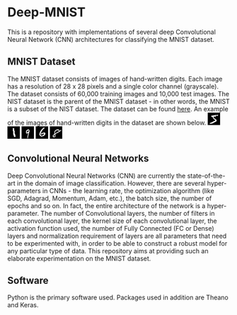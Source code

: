 # Deep-MNIST
This is a repository with implementations of several deep Convolutional Neural Network (CNN) architectures for classifying the MNIST dataset.
## MNIST Dataset
The MNIST dataset consists of images of hand-written digits. Each image has a resolution of 28 x 28 pixels and a single color channel (grayscale). The dataset consists of 60,000 training images and 10,000 test images. The NIST dataset is the parent of the MNIST dataset - in other words, the MNIST is a subset of the NIST dataset. The dataset can be found [here](http://yann.lecun.com/exdb/mnist/). An example of the images of hand-written digits in the dataset are shown below.
![](sample_imgs/Input1.png) ![](sample_imgs/Input2.png) ![](sample_imgs/Input3.png) ![](sample_imgs/Input4.png) ![](sample_imgs/Input5.png)
## Convolutional Neural Networks
Deep Convolutional Neural Networks (CNN) are currently the state-of-the-art in the domain of image classification. However, there are several hyper-parameters in CNNs - the learning rate, the optimization algorithm (like SGD, Adagrad, Momentum, Adam, etc.), the batch size, the number of epochs and so on. In fact, the entire architecture of the network is a hyper-parameter. The number of Convolutional layers, the number of filters in each convolutional layer, the kernel size of each convolutional layer, the activation function used, the number of Fully Connected (FC or Dense) layers and normalization requirement of layers are all parameters that need to be experimented with, in order to be able to construct a robust model for any particular type of data. This repository aims at providing such an elaborate experimentation on the MNIST dataset.
## Software
Python is the primary software used. Packages used in addition are Theano and Keras.
